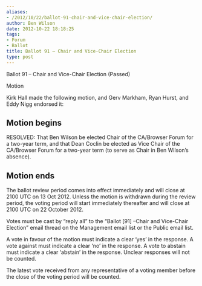 ```yaml
---
aliases:
- /2012/10/22/ballot-91-chair-and-vice-chair-election/
author: Ben Wilson
date: 2012-10-22 18:18:25
tags:
- Forum
- Ballot
title: Ballot 91 – Chair and Vice-Chair Election
type: post
---
```


Ballot 91 – Chair and Vice-Chair Election (Passed)

Motion

Kirk Hall made the following motion, and Gerv Markham, Ryan Hurst, and Eddy Nigg endorsed it:

## Motion begins

RESOLVED: That Ben Wilson be elected Chair of the CA/Browser Forum for a two-year term, and that Dean Coclin be elected as Vice Chair of the CA/Browser Forum for a two-year term (to serve as Chair in Ben Wilson’s absence).

## Motion ends

The ballot review period comes into effect immediately and will close at 2100 UTC on 13 Oct 2012. Unless the motion is withdrawn during the review period, the voting period will start immediately thereafter and will close at 2100 UTC on 22 October 2012.

Votes must be cast by “reply all” to the “Ballot \[91\] –Chair and Vice-Chair Election” email thread on the Management email list or the Public email list.

A vote in favour of the motion must indicate a clear ‘yes’ in the response. A vote against must indicate a clear ‘no’ in the response. A vote to abstain must indicate a clear ‘abstain’ in the response. Unclear responses will not be counted.

The latest vote received from any representative of a voting member before the close of the voting period will be counted.